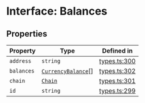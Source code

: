 # Interface: Balances

## Properties

| Property | Type | Defined in |
| ------ | ------ | ------ |
| `address` | `string` | [types.ts:300](https://github.com/monerium/js-monorepo/blob/main/packages/sdk/src/types.ts#L300) |
| `balances` | [`CurrencyBalance`](/docs/packages/sdk/interfaces/CurrencyBalance.md)[] | [types.ts:302](https://github.com/monerium/js-monorepo/blob/main/packages/sdk/src/types.ts#L302) |
| `chain` | [`Chain`](/docs/packages/sdk/type-aliases/Chain.md) | [types.ts:301](https://github.com/monerium/js-monorepo/blob/main/packages/sdk/src/types.ts#L301) |
| `id` | `string` | [types.ts:299](https://github.com/monerium/js-monorepo/blob/main/packages/sdk/src/types.ts#L299) |
